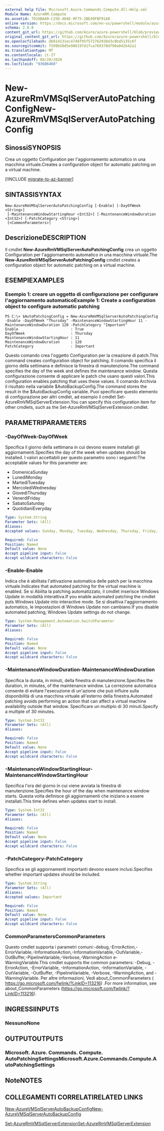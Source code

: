 ```yaml
---
external help file: Microsoft.Azure.Commands.Compute.dll-Help.xml
Module Name: AzureRM.Compute
ms.assetid: 7016BAA9-C25D-404E-9F75-2BE49FBF91A8
online version: https://docs.microsoft.com/en-us/powershell/module/azurerm.compute/new-azurermvmsqlserverautopatchingconfig
schema: 2.0.0
content_git_url: https://github.com/Azure/azure-powershell/blob/preview/src/ResourceManager/Compute/Commands.Compute/help/New-AzureRmVMSqlServerAutoPatchingConfig.md
original_content_git_url: https://github.com/Azure/azure-powershell/blob/preview/src/ResourceManager/Compute/Commands.Compute/help/New-AzureRmVMSqlServerAutoPatchingConfig.md
ms.openlocfilehash: d6814131ec4748f95f572762938d3c8bd5135c6f
ms.sourcegitcommit: f599b50d5e980197d1fca769378df90a842b42a1
ms.translationtype: MT
ms.contentlocale: it-IT
ms.lasthandoff: 08/20/2020
ms.locfileid: "93686460"
---
```

# <span data-ttu-id="1cb74-101">New-AzureRmVMSqlServerAutoPatchingConfig</span><span class="sxs-lookup"><span data-stu-id="1cb74-101">New-AzureRmVMSqlServerAutoPatchingConfig</span></span>

## <span data-ttu-id="1cb74-102">Sinossi</span><span class="sxs-lookup"><span data-stu-id="1cb74-102">SYNOPSIS</span></span>
<span data-ttu-id="1cb74-103">Crea un oggetto Configuration per l'aggiornamento automatico in una macchina virtuale.</span><span class="sxs-lookup"><span data-stu-id="1cb74-103">Creates a configuration object for automatic patching on a virtual machine.</span></span>

[!INCLUDE [migrate-to-az-banner](../../includes/migrate-to-az-banner.md)]

## <span data-ttu-id="1cb74-104">SINTASSI</span><span class="sxs-lookup"><span data-stu-id="1cb74-104">SYNTAX</span></span>

```
New-AzureRmVMSqlServerAutoPatchingConfig [-Enable] [-DayOfWeek <String>]
 [-MaintenanceWindowStartingHour <Int32>] [-MaintenanceWindowDuration <Int32>] [-PatchCategory <String>]
 [<CommonParameters>]
```

## <span data-ttu-id="1cb74-105">Descrizione</span><span class="sxs-lookup"><span data-stu-id="1cb74-105">DESCRIPTION</span></span>
<span data-ttu-id="1cb74-106">Il cmdlet **New-AzureRmVMSqlServerAutoPatchingConfig** crea un oggetto Configuration per l'aggiornamento automatico in una macchina virtuale.</span><span class="sxs-lookup"><span data-stu-id="1cb74-106">The **New-AzureRmVMSqlServerAutoPatchingConfig** cmdlet creates a configuration object for automatic patching on a virtual machine.</span></span>

## <span data-ttu-id="1cb74-107">ESEMPI</span><span class="sxs-lookup"><span data-stu-id="1cb74-107">EXAMPLES</span></span>

### <span data-ttu-id="1cb74-108">Esempio 1: creare un oggetto di configurazione per configurare l'aggiornamento automatico</span><span class="sxs-lookup"><span data-stu-id="1cb74-108">Example 1: Create a configuration object to configure automatic patching</span></span>
```
PS C:\> $AutoPatchingConfig = New-AzureRmVMSqlServerAutoPatchingConfig -Enable -DayOfWeek "Thursday" -MaintenanceWindowStartingHour 11 -MaintenanceWindowDuration 120 -PatchCategory "Important"
Enable                        : True
DayOfWeek                     : Thursday
MaintenanceWindowStartingHour : 11
MaintenanceWindowDuration     : 120
PatchCategory                 : Important
```

<span data-ttu-id="1cb74-109">Questo comando crea l'oggetto Configuration per la creazione di patch.</span><span class="sxs-lookup"><span data-stu-id="1cb74-109">This command creates configuration object for patching.</span></span>
<span data-ttu-id="1cb74-110">Il comando specifica il giorno della settimana e definisce la finestra di manutenzione.</span><span class="sxs-lookup"><span data-stu-id="1cb74-110">The command specifies the day of the week and defines the maintenance window.</span></span>
<span data-ttu-id="1cb74-111">Questa configurazione consente di applicare le patch che usano questi valori.</span><span class="sxs-lookup"><span data-stu-id="1cb74-111">This configuration enables patching that uses these values.</span></span>
<span data-ttu-id="1cb74-112">Il comando Archivia il risultato nella variabile $AutoBackupConfig.</span><span class="sxs-lookup"><span data-stu-id="1cb74-112">The command stores the result in the $AutoBackupConfig variable.</span></span>
<span data-ttu-id="1cb74-113">Puoi specificare questo elemento di configurazione per altri cmdlet, ad esempio il cmdlet Set-AzureRmVMSqlServerExtension.</span><span class="sxs-lookup"><span data-stu-id="1cb74-113">You can specify this configuration item for other cmdlets, such as the Set-AzureRmVMSqlServerExtension cmdlet.</span></span>

## <span data-ttu-id="1cb74-114">PARAMETRI</span><span class="sxs-lookup"><span data-stu-id="1cb74-114">PARAMETERS</span></span>

### <span data-ttu-id="1cb74-115">-DayOfWeek</span><span class="sxs-lookup"><span data-stu-id="1cb74-115">-DayOfWeek</span></span>
<span data-ttu-id="1cb74-116">Specifica il giorno della settimana in cui devono essere installati gli aggiornamenti.</span><span class="sxs-lookup"><span data-stu-id="1cb74-116">Specifies the day of the week when updates should be installed.</span></span>
<span data-ttu-id="1cb74-117">I valori accettabili per questo parametro sono i seguenti:</span><span class="sxs-lookup"><span data-stu-id="1cb74-117">The acceptable values for this parameter are:</span></span>
- <span data-ttu-id="1cb74-118">Domenica</span><span class="sxs-lookup"><span data-stu-id="1cb74-118">Sunday</span></span>
- <span data-ttu-id="1cb74-119">Lunedì</span><span class="sxs-lookup"><span data-stu-id="1cb74-119">Monday</span></span>
- <span data-ttu-id="1cb74-120">Martedì</span><span class="sxs-lookup"><span data-stu-id="1cb74-120">Tuesday</span></span>
- <span data-ttu-id="1cb74-121">Mercoledì</span><span class="sxs-lookup"><span data-stu-id="1cb74-121">Wednesday</span></span>
- <span data-ttu-id="1cb74-122">Giovedì</span><span class="sxs-lookup"><span data-stu-id="1cb74-122">Thursday</span></span>
- <span data-ttu-id="1cb74-123">Venerdì</span><span class="sxs-lookup"><span data-stu-id="1cb74-123">Friday</span></span>
- <span data-ttu-id="1cb74-124">Sabato</span><span class="sxs-lookup"><span data-stu-id="1cb74-124">Saturday</span></span>
- <span data-ttu-id="1cb74-125">Quotidiani</span><span class="sxs-lookup"><span data-stu-id="1cb74-125">Everyday</span></span>

```yaml
Type: System.String
Parameter Sets: (All)
Aliases:
Accepted values: Sunday, Monday, Tuesday, Wednesday, Thursday, Friday, Saturday, Everyday

Required: False
Position: Named
Default value: None
Accept pipeline input: False
Accept wildcard characters: False
```

### <span data-ttu-id="1cb74-126">-Enable</span><span class="sxs-lookup"><span data-stu-id="1cb74-126">-Enable</span></span>
<span data-ttu-id="1cb74-127">Indica che è abilitata l'attivazione automatica delle patch per la macchina virtuale.</span><span class="sxs-lookup"><span data-stu-id="1cb74-127">Indicates that automated patching for the virtual machine is enabled.</span></span>
<span data-ttu-id="1cb74-128">Se si Abilita la patching automatizzato, il cmdlet inserisce Windows Update in modalità interattiva.</span><span class="sxs-lookup"><span data-stu-id="1cb74-128">If you enable automated patching the cmdlet puts Windows Update into interactive mode.</span></span>
<span data-ttu-id="1cb74-129">Se si disattiva l'aggiornamento automatico, le impostazioni di Windows Update non cambiano.</span><span class="sxs-lookup"><span data-stu-id="1cb74-129">If you disable automated patching, Windows Update settings do not change.</span></span>

```yaml
Type: System.Management.Automation.SwitchParameter
Parameter Sets: (All)
Aliases:

Required: False
Position: Named
Default value: None
Accept pipeline input: False
Accept wildcard characters: False
```

### <span data-ttu-id="1cb74-130">-MaintenanceWindowDuration</span><span class="sxs-lookup"><span data-stu-id="1cb74-130">-MaintenanceWindowDuration</span></span>
<span data-ttu-id="1cb74-131">Specifica la durata, in minuti, della finestra di manutenzione.</span><span class="sxs-lookup"><span data-stu-id="1cb74-131">Specifies the duration, in minutes, of the maintenance window.</span></span>
<span data-ttu-id="1cb74-132">La correzione automatica consente di evitare l'esecuzione di un'azione che può influire sulla disponibilità di una macchina virtuale all'esterno della finestra.</span><span class="sxs-lookup"><span data-stu-id="1cb74-132">Automated patching avoids performing an action that can affect a virtual machine availability outside that window.</span></span>
<span data-ttu-id="1cb74-133">Specificare un multiplo di 30 minuti.</span><span class="sxs-lookup"><span data-stu-id="1cb74-133">Specify a multiple of 30 minutes.</span></span>

```yaml
Type: System.Int32
Parameter Sets: (All)
Aliases:

Required: False
Position: Named
Default value: None
Accept pipeline input: False
Accept wildcard characters: False
```

### <span data-ttu-id="1cb74-134">-MaintenanceWindowStartingHour</span><span class="sxs-lookup"><span data-stu-id="1cb74-134">-MaintenanceWindowStartingHour</span></span>
<span data-ttu-id="1cb74-135">Specifica l'ora del giorno in cui viene avviata la finestra di manutenzione.</span><span class="sxs-lookup"><span data-stu-id="1cb74-135">Specifies the hour of the day when maintenance window starts.</span></span>
<span data-ttu-id="1cb74-136">Questa volta definisce gli aggiornamenti che iniziano a essere installati.</span><span class="sxs-lookup"><span data-stu-id="1cb74-136">This time defines when updates start to install.</span></span>

```yaml
Type: System.Int32
Parameter Sets: (All)
Aliases:

Required: False
Position: Named
Default value: None
Accept pipeline input: False
Accept wildcard characters: False
```

### <span data-ttu-id="1cb74-137">-PatchCategory</span><span class="sxs-lookup"><span data-stu-id="1cb74-137">-PatchCategory</span></span>
<span data-ttu-id="1cb74-138">Specifica se gli aggiornamenti importanti devono essere inclusi.</span><span class="sxs-lookup"><span data-stu-id="1cb74-138">Specifies whether important updates should be included.</span></span>

```yaml
Type: System.String
Parameter Sets: (All)
Aliases:
Accepted values: Important

Required: False
Position: Named
Default value: None
Accept pipeline input: False
Accept wildcard characters: False
```

### <span data-ttu-id="1cb74-139">CommonParameters</span><span class="sxs-lookup"><span data-stu-id="1cb74-139">CommonParameters</span></span>
<span data-ttu-id="1cb74-140">Questo cmdlet supporta i parametri comuni:-debug,-ErrorAction,-ErrorVariable,-InformationAction,-InformationVariable,-OutVariable,-OutBuffer,-PipelineVariable,-Verbose,-WarningAction e-WarningVariable.</span><span class="sxs-lookup"><span data-stu-id="1cb74-140">This cmdlet supports the common parameters: -Debug, -ErrorAction, -ErrorVariable, -InformationAction, -InformationVariable, -OutVariable, -OutBuffer, -PipelineVariable, -Verbose, -WarningAction, and -WarningVariable.</span></span> <span data-ttu-id="1cb74-141">Per altre informazioni, Vedi about_CommonParameters ( https://go.microsoft.com/fwlink/?LinkID=113216) .</span><span class="sxs-lookup"><span data-stu-id="1cb74-141">For more information, see about_CommonParameters (https://go.microsoft.com/fwlink/?LinkID=113216).</span></span>

## <span data-ttu-id="1cb74-142">INGRESSI</span><span class="sxs-lookup"><span data-stu-id="1cb74-142">INPUTS</span></span>

### <span data-ttu-id="1cb74-143">Nessuno</span><span class="sxs-lookup"><span data-stu-id="1cb74-143">None</span></span>

## <span data-ttu-id="1cb74-144">OUTPUT</span><span class="sxs-lookup"><span data-stu-id="1cb74-144">OUTPUTS</span></span>

### <span data-ttu-id="1cb74-145">Microsoft. Azure. Commands. Compute. AutoPatchingSettings</span><span class="sxs-lookup"><span data-stu-id="1cb74-145">Microsoft.Azure.Commands.Compute.AutoPatchingSettings</span></span>

## <span data-ttu-id="1cb74-146">Note</span><span class="sxs-lookup"><span data-stu-id="1cb74-146">NOTES</span></span>

## <span data-ttu-id="1cb74-147">COLLEGAMENTI CORRELATI</span><span class="sxs-lookup"><span data-stu-id="1cb74-147">RELATED LINKS</span></span>

[<span data-ttu-id="1cb74-148">New-AzureVMSqlServerAutoBackupConfig</span><span class="sxs-lookup"><span data-stu-id="1cb74-148">New-AzureVMSqlServerAutoBackupConfig</span></span>](./New-AzureVMSqlServerAutoBackupConfig.md)

[<span data-ttu-id="1cb74-149">Set-AzureRmVMSqlServerExtension</span><span class="sxs-lookup"><span data-stu-id="1cb74-149">Set-AzureRmVMSqlServerExtension</span></span>](./Set-AzureRMVMSqlServerExtension.md)


